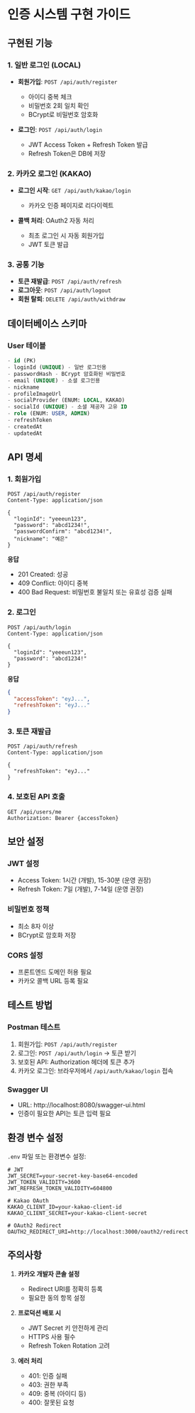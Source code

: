 # 인증 시스템 구현 가이드

## 구현된 기능

### 1. 일반 로그인 (LOCAL)
- **회원가입**: `POST /api/auth/register`
  - 아이디 중복 체크
  - 비밀번호 2회 일치 확인
  - BCrypt로 비밀번호 암호화

- **로그인**: `POST /api/auth/login`
  - JWT Access Token + Refresh Token 발급
  - Refresh Token은 DB에 저장

### 2. 카카오 로그인 (KAKAO)
- **로그인 시작**: `GET /api/auth/kakao/login`
  - 카카오 인증 페이지로 리다이렉트
  
- **콜백 처리**: OAuth2 자동 처리
  - 최초 로그인 시 자동 회원가입
  - JWT 토큰 발급

### 3. 공통 기능
- **토큰 재발급**: `POST /api/auth/refresh`
- **로그아웃**: `POST /api/auth/logout`
- **회원 탈퇴**: `DELETE /api/auth/withdraw`

## 데이터베이스 스키마

### User 테이블
```sql
- id (PK)
- loginId (UNIQUE) - 일반 로그인용
- passwordHash - BCrypt 암호화된 비밀번호
- email (UNIQUE) - 소셜 로그인용
- nickname
- profileImageUrl
- socialProvider (ENUM: LOCAL, KAKAO)
- socialId (UNIQUE) - 소셜 제공자 고유 ID
- role (ENUM: USER, ADMIN)
- refreshToken
- createdAt
- updatedAt
```

## API 명세

### 1. 회원가입
```http
POST /api/auth/register
Content-Type: application/json

{
  "loginId": "yeeeun123",
  "password": "abcd1234!",
  "passwordConfirm": "abcd1234!",
  "nickname": "예은"
}
```

**응답**
- 201 Created: 성공
- 409 Conflict: 아이디 중복
- 400 Bad Request: 비밀번호 불일치 또는 유효성 검증 실패

### 2. 로그인
```http
POST /api/auth/login
Content-Type: application/json

{
  "loginId": "yeeeun123",
  "password": "abcd1234!"
}
```

**응답**
```json
{
  "accessToken": "eyJ...",
  "refreshToken": "eyJ..."
}
```

### 3. 토큰 재발급
```http
POST /api/auth/refresh
Content-Type: application/json

{
  "refreshToken": "eyJ..."
}
```

### 4. 보호된 API 호출
```http
GET /api/users/me
Authorization: Bearer {accessToken}
```

## 보안 설정

### JWT 설정
- Access Token: 1시간 (개발), 15-30분 (운영 권장)
- Refresh Token: 7일 (개발), 7-14일 (운영 권장)

### 비밀번호 정책
- 최소 8자 이상
- BCrypt로 암호화 저장

### CORS 설정
- 프론트엔드 도메인 허용 필요
- 카카오 콜백 URL 등록 필요

## 테스트 방법

### Postman 테스트
1. 회원가입: `POST /api/auth/register`
2. 로그인: `POST /api/auth/login` → 토큰 받기
3. 보호된 API: Authorization 헤더에 토큰 추가
4. 카카오 로그인: 브라우저에서 `/api/auth/kakao/login` 접속

### Swagger UI
- URL: http://localhost:8080/swagger-ui.html
- 인증이 필요한 API는 토큰 입력 필요

## 환경 변수 설정

`.env` 파일 또는 환경변수 설정:
```env
# JWT
JWT_SECRET=your-secret-key-base64-encoded
JWT_TOKEN_VALIDITY=3600
JWT_REFRESH_TOKEN_VALIDITY=604800

# Kakao OAuth
KAKAO_CLIENT_ID=your-kakao-client-id
KAKAO_CLIENT_SECRET=your-kakao-client-secret

# OAuth2 Redirect
OAUTH2_REDIRECT_URI=http://localhost:3000/oauth2/redirect
```

## 주의사항

1. **카카오 개발자 콘솔 설정**
   - Redirect URI를 정확히 등록
   - 필요한 동의 항목 설정

2. **프로덕션 배포 시**
   - JWT Secret 키 안전하게 관리
   - HTTPS 사용 필수
   - Refresh Token Rotation 고려

3. **에러 처리**
   - 401: 인증 실패
   - 403: 권한 부족
   - 409: 중복 (아이디 등)
   - 400: 잘못된 요청

